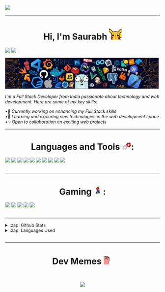 <p>
  <img src="https://user-images.githubusercontent.com/74038190/225813708-98b745f2-7d22-48cf-9150-083f1b00d6c9.gif" width="500">
</p>
<hr>

<h1 align="center"> Hi, I'm Saurabh <img src="pikachu.gif" width="40"></h1>

[<img src="https://img.shields.io/badge/linkedin-%230077B5.svg?&style=for-the-badge&logo=linkedin&logoColor=white&style=flat&logoWidth=30">](https://www.linkedin.com/in/contactsaurabhvarunkar)
[<img src="https://img.shields.io/badge/-Portfolio-36454F?logo=portfolio&logoColor=white&style=flat&logoWidth=30">]()

<img src="banner.png" width="500">

<i>I'm a Full Stack Developer from India passionate about technology and web development. Here are some of my key skills:</i>

<i> •🚀 Currently working on enhancing my Full Stack skills <br>
•🌱 Learning and exploring new technologies in the web development space <br>
•💡 Open to collaboration on exciting web projects</i>
<br/>
<hr>

<h1 align="center"> Languages and Tools <img src="tools.gif" width="30">:</h1>
<div display="flex">
  <img src="https://img.shields.io/badge/-HTML5-e34c26?logo=html5&logoColor=ebebeb&style=flat&logoWidth=30">
  <img src="https://img.shields.io/badge/-CSS3-264de4?logo=css3&logoColor=white&style=flat&logoWidth=30">
  <img src="https://img.shields.io/badge/-Javascript-FFD43B?logo=javascript&logoColor=black&style=flat&logoWidth=30">
  <img src="https://img.shields.io/badge/-Python-0064a5?logo=python&logoColor=FFD43B&style=flat&logoWidth=30">
  <img src="https://img.shields.io/badge/-Linux-ffcc33?logo=linux&logoColor=black&style=flat&logoWidth=30">
  <img src="https://img.shields.io/badge/-PostgreSQL-0064a5?logo=postgresql&logoColor=white&style=flat&logoWidth=30">
  <img src="https://img.shields.io/badge/-Git-F05032?logo=git&logoColor=white&style=flat&logoWidth=30"/>
  <img src="https://img.shields.io/badge/-GitHub-36454F?logo=github&logoColor=white&style=flat&logoWidth=30"/>
<img src="https://img.shields.io/badge/-Bash-4EAA25?logo=gnu-bash&logoColor=white&style=flat&logoWidth=30"/>
 <img src="https://img.shields.io/badge/-Visual%20Studio%20Code-0078D4?logo=visual-studio-code&logoColor=white&style=flat&logoWidth=30"/>
</div>

<br>
<hr>

<h1 align="center">Gaming <img src="games.gif" width="30">:</h1>
<div display="flex">
  <img src="https://img.shields.io/badge/-Steam-36454F?logo=steam&logoColor=white&style=flat&logoWidth=30" />
  <img src="https://img.shields.io/badge/-Epic%20Games-36454F?logo=epic-games&logoColor=white&style=flat&logoWidth=30"/>
  <img src="https://img.shields.io/badge/-Valorant-36454F?logo=valorant&logoColor=white&style=flat&logoWidth=30" />

  <img src="https://img.shields.io/badge/-PUBG-36454F?logo=pubg&logoColor=white&style=flat&logoWidth=30" />
  <img src="https://img.shields.io/badge/-Counter%20Strike-36454F?logo=counter-strike&logoColor=white&style=flat&logoWidth=30" />
</div>
<br>
<hr>

<details>
  <summary>:zap: Github Stats</summary>
  <img src="https://github-readme-stats.vercel.app/api?username=coolgorithm&theme=blue-green">
</details>
<details>

  <summary>:zap: Languages Used</summary>
  <img src="https://github-readme-stats.vercel.app/api/top-langs/?username=coolgorithm&theme=blue-green">
</details>
<br>
<hr>
<h1 align="center">Dev Memes <img src="memes.gif" width="30"></h1>
<h1 align="center"><img src='https://randommeme-five.vercel.app/' style="height: 400px;"/></h1>